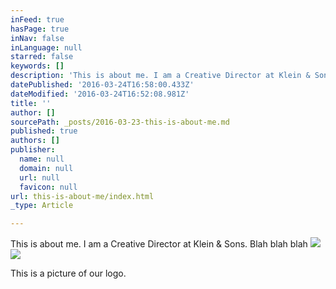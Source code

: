 ```yaml
---
inFeed: true
hasPage: true
inNav: false
inLanguage: null
starred: false
keywords: []
description: 'This is about me. I am a Creative Director at Klein & Sons. Blah blah blah'
datePublished: '2016-03-24T16:58:00.433Z'
dateModified: '2016-03-24T16:52:08.981Z'
title: ''
author: []
sourcePath: _posts/2016-03-23-this-is-about-me.md
published: true
authors: []
publisher:
  name: null
  domain: null
  url: null
  favicon: null
url: this-is-about-me/index.html
_type: Article

---
```

This is about me. I am a Creative Director at Klein & Sons. Blah blah blah
![](https://the-grid-user-content.s3-us-west-2.amazonaws.com/1c2ef925-64ca-42d6-89fa-a5856756eb07.jpg)
![](https://the-grid-user-content.s3-us-west-2.amazonaws.com/de33c9ab-33ea-433a-aff5-9fd5ea39cacb.png)

This is a picture of our logo.